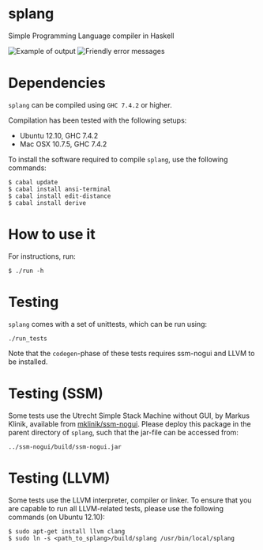 splang
======

Simple Programming Language compiler in Haskell

![Example of output](http://i.imgur.com/s4WgGJH.png)
![Friendly error messages](http://i.imgur.com/ChGOKrN.png)

Dependencies
============

`splang` can be compiled using `GHC 7.4.2` or higher.

Compilation has been tested with the following setups:
* Ubuntu 12.10, GHC 7.4.2
* Mac OSX 10.7.5, GHC 7.4.2

To install the software required to compile `splang`, use the following commands:

```
$ cabal update
$ cabal install ansi-terminal
$ cabal install edit-distance
$ cabal install derive
```

How to use it
=============

For instructions, run:

```
$ ./run -h
```

Testing
======================

`splang` comes with a set of unittests, which can be run using:

```
./run_tests
```

Note that the `codegen`-phase of these tests requires ssm-nogui and LLVM to be installed.

Testing (SSM)
======================

Some tests use the Utrecht Simple Stack Machine without GUI, by Markus Klinik, available from
[mklinik/ssm-nogui](https://github.com/mklinik/ssm-nogui). Please deploy this package
in the parent directory of `splang`, such that the jar-file can be accessed from:

```
../ssm-nogui/build/ssm-nogui.jar
```

Testing (LLVM)
======================

Some tests use the LLVM interpreter, compiler or linker. To ensure that you are
capable to run all LLVM-related tests, please use the following commands (on Ubuntu 12.10):

```
$ sudo apt-get install llvm clang 
$ sudo ln -s <path_to_splang>/build/splang /usr/bin/local/splang
```
